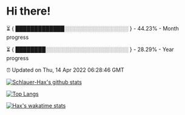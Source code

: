 # Hi there!

⏳ { █████████████░░░░░░░░░░░░░░░░░ } - 44.23% - Month progress

⏳ { ████████░░░░░░░░░░░░░░░░░░░░░░ } - 28.29% - Year progress

⏰ Updated on Thu, 14 Apr 2022 06:28:46 GMT


[![Schlauer-Hax's github stats](https://github-readme-stats.vercel.app/api?username=Schlauer-Hax&show_icons=true&theme=dark&count_private=true)](https://github.com/Schlauer-Hax)


[![Top Langs](https://github-readme-stats.vercel.app/api/top-langs/?username=Schlauer-Hax&layout=compact&theme=dark)](https://github.com/Schlauer-Hax?tab=repositories)


[![Hax's wakatime stats](https://github-readme-stats.vercel.app/api/wakatime?username=Hax&theme=dark)](https://wakatime.com/@Hax)

